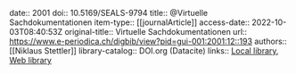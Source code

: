 date:: 2001
doi:: 10.5169/SEALS-9794
title:: @Virtuelle Sachdokumentationen
item-type:: [[journalArticle]]
access-date:: 2022-10-03T08:40:53Z
original-title:: Virtuelle Sachdokumentationen
url:: https://www.e-periodica.ch/digbib/view?pid=gui-001:2001:12::193
authors:: [[Niklaus Stettler]]
library-catalog:: DOI.org (Datacite)
links:: [Local library](zotero://select/groups/2386895/items/ZQI33RMA), [Web library](https://www.zotero.org/groups/2386895/items/ZQI33RMA)
